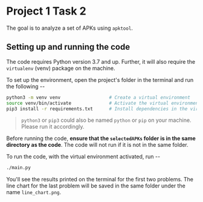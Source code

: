 # Project 1 Task 2

The goal is to analyze a set of APKs using `apktool`.

## Setting up and running the code

The code requires Python version 3.7 and up. Further, it will also require the `virtualenv` (venv) package on the machine.

To set up the environment, open the project's folder in the terminal and run the following --

```sh
python3 -m venv venv                  # Create a virtual environment
source venv/bin/activate              # Activate the virtual environment
pip3 install -r requirements.txt      # Install dependencies in the virtual environment
```

> `python3` or `pip3` could also be named `python` or `pip` on your machine. Please run it accordingly.

Before running the code, **ensure that the `selectedAPKs` folder is in the same directory as the code**. The code will not run if it is not in the same folder.

To run the code, with the virtual environment activated, run --

```sh
./main.py
```

You'll see the results printed on the terminal for the first two problems. The line chart for the last problem will be saved in the same folder under the name `line_chart.png`.
